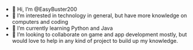 - 👋 Hi, I’m @EasyBuster200
- 👀 I’m interested in technology in general, but have more knowledge on computers and coding
- 🌱 I’m currently learning Python and Java
- 💞️ I’m looking to collaborate on game and app development mostly, but would love to help in any kind of project to build up my knowledge.

<!---
EasyBuster200/EasyBuster200 is a ✨ special ✨ repository because its `README.md` (this file) appears on your GitHub profile.
You can click the Preview link to take a look at your changes.
--->

